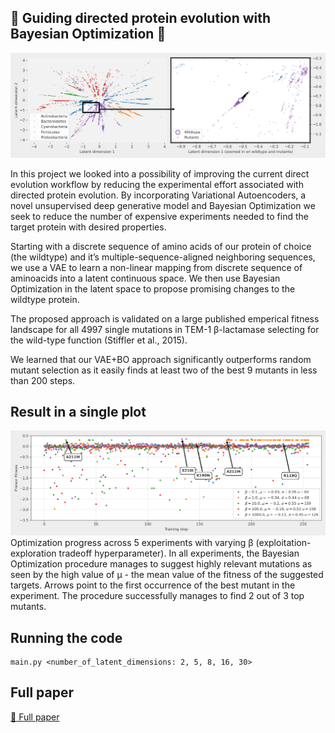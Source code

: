 ## :pill: Guiding directed protein evolution with Bayesian Optimization :pill:

![Image latent space](img/latent_space_wide_with_mutants.png)

In this project we looked into a possibility of improving the current direct evolution workflow by reducing the experimental effort associated with directed protein evolution. By incorporating Variational Autoencoders, a novel unsupervised deep generative model and Bayesian Optimization we seek to reduce the number of expensive experiments needed to find the target protein with desired properties. 

Starting with a discrete sequence of amino acids of our protein of choice (the wildtype) and it’s multiple-sequence-aligned neighboring sequences, we use a VAE to learn a non-linear mapping from discrete sequence of aminoacids into a latent continuous space. We then use Bayesian Optimization in the latent space to propose promising changes to the wildtype protein. 

The proposed approach is validated on a large published emperical fitness landscape for all 4997 single mutations in TEM-1 β-lactamase selecting for the wild-type function (Stiffler et al., 2015). 

We learned that our VAE+BO approach significantly outperforms random mutant selection as it easily finds at least two of the best 9 mutants in less than 200 steps.

## Result in a single plot
![Image results](img/results-wide.png)
Optimization progress across 5 experiments with varying β (exploitation-exploration tradeoff hyperparameter). In all experiments, the Bayesian Optimization procedure manages to suggest highly relevant mutations as seen by the high value of μ - the mean value of the fitness of the suggested targets. Arrows point to the first occurrence of the best mutant in the experiment. The procedure successfully manages to find 2 out of 3 top mutants.

## Running the code
```
main.py <number_of_latent_dimensions: 2, 5, 8, 16, 30> 
```

## Full paper
[:page_facing_up: Full paper](paper.pdf)